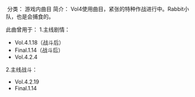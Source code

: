 ![]()
分类： 游戏内曲目
简介：
Vol4使用曲目，紧张的特种作战进行中。Rabbit小队，也是会捕食的。

此曲曾用于：
1.主线剧情：
 - Vol.4.1.18（战斗后）
 - Final.1.14（战斗后）
 - Vol.4.2.4

2.主线战斗：
 - Vol.4.2.19
 - Final.1.14

